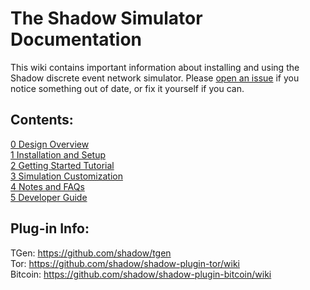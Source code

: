 # The Shadow Simulator Documentation

This wiki contains important information about installing and using the Shadow discrete event network simulator. Please [open an issue](https://github.com/shadow/shadow/issues/new/choose) if you notice something out of date, or fix it yourself if you can.

## Contents:

[0 Design Overview](0-Design-Overview.md)  
[1 Installation and Setup](1-Installation-and-Setup.md)   
[2 Getting Started Tutorial](2-Getting-Started-Tutorial.md)   
[3 Simulation Customization](3-Simulation-Customization.md)   
[4 Notes and FAQs](4-Notes-and-FAQs.md)   
[5 Developer Guide](5-Developer-Guide.md)   

## Plug-in Info:

TGen: https://github.com/shadow/tgen  
Tor: https://github.com/shadow/shadow-plugin-tor/wiki  
Bitcoin: https://github.com/shadow/shadow-plugin-bitcoin/wiki  
